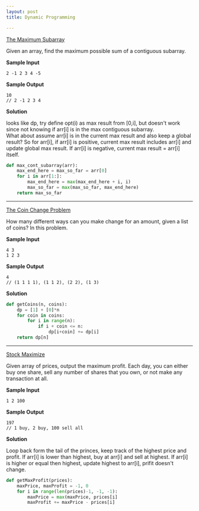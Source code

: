 ```yaml
---
layout: post
title: Dynamic Programming

---
```


[The Maximum Subarray](https://www.hackerrank.com/challenges/maxsubarray)

Given an array, find the maximum possible sum of a contiguous subarray.

**Sample Input**

```
2 -1 2 3 4 -5
```

**Sample Output**

```
10
// 2 -1 2 3 4
```

**Solution**

looks like dp, try define opt(i) as max result from [0,i], but doesn't work since not knowing if arr[i] is in the max contiguous subarray.  
What about assume arr[i] is in the current max result and also keep a global result?  So for arr[i], if arr[i] is positive, current max result includes arr[i] and update global max result.  If arr[i] is negative, current max result = arr[i] itself.

```python
def max_cont_subarray(arr):
	max_end_here = max_so_far = arr[0]
	for i in arr[1:]:
		max_end_here = max(max_end_here + i, i)
		max_so_far = max(max_so_far, max_end_here)
	return max_so_far

```

---

[The Coin Change Problem](https://www.hackerrank.com/challenges/coin-change/)

How many different ways can you make change for an amount, given a list of coins? In this problem.

**Sample Input**

```
4 3
1 2 3
```

**Sample Output**

```
4
// (1 1 1 1), (1 1 2), (2 2), (1 3)
```

**Solution**

```python
def getCoins(n, coins):
    dp = [1] + [0]*n
    for coin in coins:
        for i in range(n):
            if i + coin <= n:
                dp[i+coin] += dp[i]
    return dp[n]
```

---

[Stock Maximize](https://www.hackerrank.com/challenges/stockmax)

Given array of prices, output the maximum profit.  Each day, you can either buy one share, sell any number of shares that you own, or not make any transaction at all.

**Sample Input**

```
1 2 100
```

**Sample Output**

```
197
// 1 buy, 2 buy, 100 sell all
```

**Solution**

Loop back form the tail of the princes, keep track of the highest price and profit.  If arr[i] is lower than highest, buy at arr[i] and sell at highest.  If arr[i] is higher or equal then highest, update highest to arr[i], prifit doesn't change.

```python
def getMaxProfit(prices):
	maxPrice, maxProfit = -1, 0
	for i in range(len(prices)-1, -1, -1):
		maxPrice = max(maxPrice, prices[i]
		maxProfit += maxPrice - prices[i]
```
